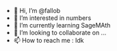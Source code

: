 - 👋 Hi, I’m @fallob
- 👀 I’m interested in numbers
- 🌱 I’m currently learning SageMAth
- 💞️ I’m looking to collaborate on ...
- 📫 How to reach me : Idk 

<!---
fallob/fallob is a ✨ special ✨ repository because its `README.md` (this file) appears on your GitHub profile.
You can click the Preview link to take a look at your changes.
--->
